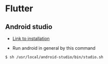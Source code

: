 # Flutter

## Android studio

- [Link to installation](https://developer.android.com/studio/install)

- Run android in general by this command

```sh
$ sh /usr/local/android-studio/bin/studio.sh
```
